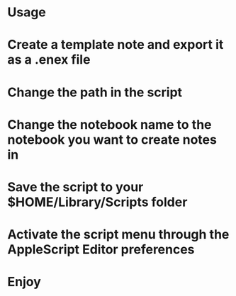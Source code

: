 Usage
=====

# Create a template note and export it as a .enex file
# Change the path in the script
# Change the notebook name to the notebook you want to create notes in
# Save the script to your $HOME/Library/Scripts folder
# Activate the script menu through the AppleScript Editor preferences
# Enjoy

